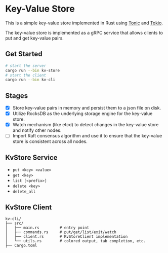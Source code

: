 # Key-Value Store

This is a simple key-value store implemented in Rust using [Tonic](https://github.com/hyperium/tonic) and [Tokio](https://github.com/tokio-rs/tokio).

The key-value store is implemented as a gRPC service that allows clients to put and get key-value pairs.

## Get Started
```bash
# start the server
cargo run --bin kv-store 
# start the client
cargo run --bin kv-cli
```

## Stages
- [x] Store key-value pairs in memory and persist them to a json file on disk.
- [x] Utilize RocksDB as the underlying storage engine for the key-value store.
- [x] Watch mechanism (like etcd) to detect changes in the key-value store and notify other nodes.
- [ ] Import Raft consensus algorithm and use it to ensure that the key-value store is consistent across all nodes.

## KvStore Service
- `put <key> <value>`
- `get <key>`
- `list [<prefix>]`
- `delete <key>`
- `delete_all`

## KvStore Client
```text
kv-cli/
├── src/
│   ├── main.rs         # entry point
│   ├── commands.rs     # put/get/list/exit/watch
│   ├── client.rs       # KvStoreClient implementation
│   └── utils.rs        # colored output, tab completion, etc.
├── Cargo.toml
```
